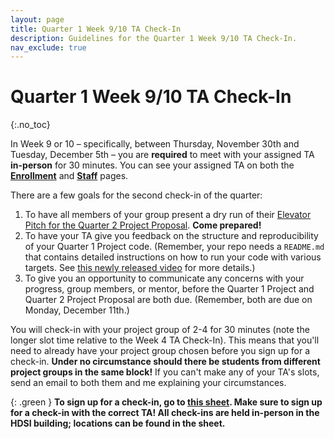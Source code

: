 ```yaml
---
layout: page
title: Quarter 1 Week 9/10 TA Check-In
description: Guidelines for the Quarter 1 Week 9/10 TA Check-In.
nav_exclude: true
---
```


# Quarter 1 Week 9/10 TA Check-In
{:.no_toc}

In Week 9 or 10 – specifically, between Thursday, November 30th and Tuesday, December 5th – you are **required** to meet with your assigned TA **in-person** for 30 minutes. You can see your assigned TA on both the [**Enrollment**](https://dsc-capstone.org/enrollment) and [**Staff**](../../../staff) pages.

There are a few goals for the second check-in of the quarter:
1. To have all members of your group present a dry run of their [Elevator Pitch for the Quarter 2 Project Proposal](../q2-proposal#elevator-pitch). **Come prepared!**
1. To have your TA give you feedback on the structure and reproducibility of your Quarter 1 Project code. (Remember, your repo needs a `README.md` that contains detailed instructions on how to run your code with various targets. See [this newly released video](https://youtu.be/iXvBzLtI5Uk?si=Y1zIAjQTk7BRmCsc) for more details.)
1. To give you an opportunity to communicate any concerns with your progress, group members, or mentor, before the Quarter 1 Project and Quarter 2 Project Proposal are both due. (Remember, both are due on Monday, December 11th.)

You will check-in with your project group of 2-4 for 30 minutes (note the longer slot time relative to the Week 4 TA Check-In). This means that you'll need to already have your project group chosen before you sign up for a check-in. **Under no circumstance should there be students from different project groups in the same block!** If you can't make any of your TA's slots, send an email to both them and me explaining your circumstances.

{: .green }
**To sign up for a check-in, go to [this sheet](https://docs.google.com/spreadsheets/d/1H215HC0q7hKunjp0NYV5JvAr6I9ScWI9fItUuVUaJNE/edit#gid=0). Make sure to sign up for a check-in with the correct TA! All check-ins are held in-person in the HDSI building; locations can be found in the sheet.**